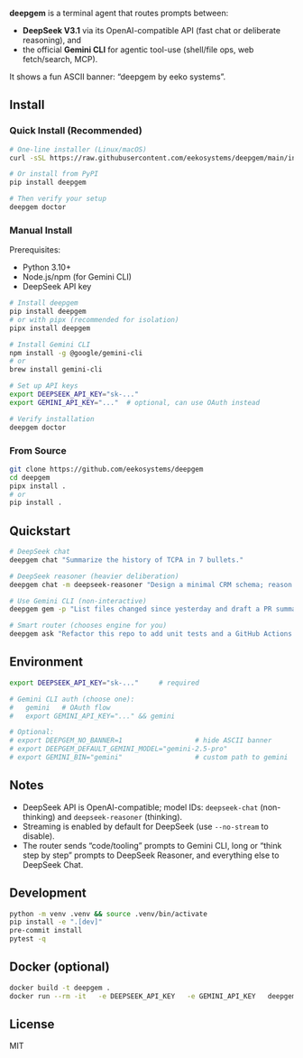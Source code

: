 
**deepgem** is a terminal agent that routes prompts between:
- **DeepSeek V3.1** via its OpenAI-compatible API (fast chat or deliberate reasoning), and
- the official **Gemini CLI** for agentic tool-use (shell/file ops, web fetch/search, MCP).

It shows a fun ASCII banner: “deepgem by eeko systems”.

## Install

### Quick Install (Recommended)

```bash
# One-line installer (Linux/macOS)
curl -sSL https://raw.githubusercontent.com/eekosystems/deepgem/main/install.sh | bash

# Or install from PyPI
pip install deepgem

# Then verify your setup
deepgem doctor
```

### Manual Install

Prerequisites:
- Python 3.10+
- Node.js/npm (for Gemini CLI)
- DeepSeek API key

```bash
# Install deepgem
pip install deepgem
# or with pipx (recommended for isolation)
pipx install deepgem

# Install Gemini CLI
npm install -g @google/gemini-cli
# or
brew install gemini-cli

# Set up API keys
export DEEPSEEK_API_KEY="sk-..."
export GEMINI_API_KEY="..."  # optional, can use OAuth instead

# Verify installation
deepgem doctor
```

### From Source

```bash
git clone https://github.com/eekosystems/deepgem
cd deepgem
pipx install .
# or
pip install .
```

## Quickstart

```bash
# DeepSeek chat
deepgem chat "Summarize the history of TCPA in 7 bullets."

# DeepSeek reasoner (heavier deliberation)
deepgem chat -m deepseek-reasoner "Design a minimal CRM schema; reason step-by-step."

# Use Gemini CLI (non-interactive)
deepgem gem -p "List files changed since yesterday and draft a PR summary." --include-directories .

# Smart router (chooses engine for you)
deepgem ask "Refactor this repo to add unit tests and a GitHub Actions workflow."
```

## Environment

```bash
export DEEPSEEK_API_KEY="sk-..."     # required

# Gemini CLI auth (choose one):
#   gemini   # OAuth flow
#   export GEMINI_API_KEY="..." && gemini

# Optional:
# export DEEPGEM_NO_BANNER=1                  # hide ASCII banner
# export DEEPGEM_DEFAULT_GEMINI_MODEL="gemini-2.5-pro"
# export GEMINI_BIN="gemini"                  # custom path to gemini
```

## Notes
- DeepSeek API is OpenAI-compatible; model IDs: `deepseek-chat` (non-thinking) and `deepseek-reasoner` (thinking).
- Streaming is enabled by default for DeepSeek (use `--no-stream` to disable).
- The router sends “code/tooling” prompts to Gemini CLI, long or “think step by step” prompts to DeepSeek Reasoner, and everything else to DeepSeek Chat.

## Development

```bash
python -m venv .venv && source .venv/bin/activate
pip install -e ".[dev]"
pre-commit install
pytest -q
```

## Docker (optional)
```bash
docker build -t deepgem .
docker run --rm -it   -e DEEPSEEK_API_KEY   -e GEMINI_API_KEY   deepgem deepgem chat "Hello from container"
```

## License
MIT
